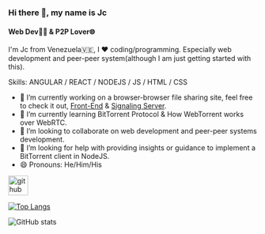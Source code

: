 ### Hi there 👋, my name is Jc
#### Web Dev👨‍💻 & P2P Lover🌐
I'm Jc from Venezuela🇻🇪, I ❤ coding/programming. Especially web development and peer-peer system(although I am just getting started with this).

Skills: ANGULAR / REACT / NODEJS / JS / HTML / CSS

- 🔭 I’m currently working on  a browser-browser file sharing site, feel free to check it out, [Front-End](https://github.com/jczasgit/pear-fs-react#readme) & [Signaling Server](https://github.com/jczasgit/pear-fs-server#readme). 
- 🌱 I’m currently learning BitTorrent Protocol & How WebTorrent works over WebRTC. 
- 👯 I’m looking to collaborate on web development and peer-peer systems development. 
- 🤔 I’m looking for help with providing insights or guidance to implement a BitTorrent client in NodeJS. 
- 😄 Pronouns: He/Him/His 


[<img src='https://cdn.jsdelivr.net/npm/simple-icons@3.0.1/icons/github.svg' alt='github' height='40'>](https://github.com/jczasgit)  

[![Top Langs](https://github-readme-stats.vercel.app/api/top-langs/?username=jczasgit)](https://github.com/anuraghazra/github-readme-stats)

![GitHub stats](https://github-readme-stats.vercel.app/api?username=jczasgit&show_icons=true)  

